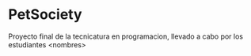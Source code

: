 # PetSociety
Proyecto final de la tecnicatura en programacion, llevado a cabo por los estudiantes &lt;nombres>
